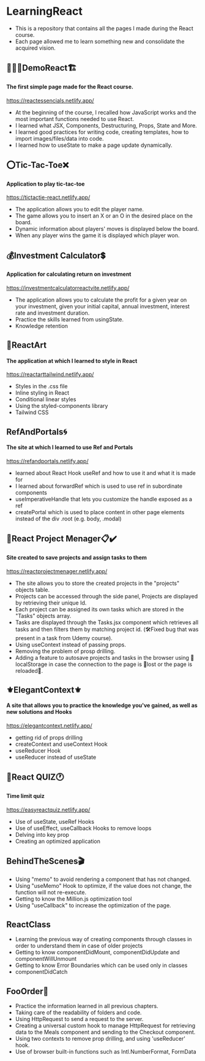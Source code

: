 # LearningReact

- This is a repository that contains all the pages I made during the React course.
- Each page allowed me to learn something new and consolidate the acquired vision.

## 👷🏻‍♂️DemoReact🏗️

#### The first simple page made for the React course.

https://reactessencials.netlify.app/

- At the beginning of the course, I recalled how JavaScript works and the most important functions needed to use React.
- I learned what JSX, Components, Destructuring, Props, State and More.
- I learned good practices for writing code, creating templates, how to import images/files/data into code.
- I learned how to useState to make a page update dynamically.

## ⭕Tic-Tac-Toe❌

#### Application to play tic-tac-toe

https://tictactie-react.netlify.app/

- The application allows you to edit the player name.
- The game allows you to insert an X or an O in the desired place on the board.
- Dynamic information about players' moves is displayed below the board.
- When any player wins the game it is displayed which player won.

## 💰Investment Calculator💲

#### Application for calculating return on investment

https://investmentcalculatorreactvite.netlify.app/

- The application allows you to calculate the profit for a given year on your investment, given your initial capital, annual investment, interest rate and investment duration.
- Practice the skills learned from usingState.
- Knowledge retention

## 🎨ReactArt

#### The application at which I learned to style in React

https://reactarttailwind.netlify.app/

- Styles in the .css file
- Inline styling in React
- Conditional linear styles
- Using the styled-components library
- Tailwind CSS

## RefAndPortals🌀

#### The site at which I learned to use Ref and Portals

https://refandportals.netlify.app/

- learned about React Hook useRef and how to use it and what it is made for
- I learned about forwardRef which is used to use ref in subordinate components
- useImperativeHandle that lets you customize the handle exposed as a ref
- createPortal which is used to place content in other page elements instead of the div .root (e.g. body, .modal)

## 📝React Project Menager📋✔️

#### Site created to save projects and assign tasks to them

https://reactprojectmenager.netlify.app/

- The site allows you to store the created projects in the "projects" objects table.
- Projects can be accessed through the side panel, Projects are displayed by retrieving their unique Id.
- Each project can be assigned its own tasks which are stored in the "Tasks" objects array.
- Tasks are displayed through the Tasks.jsx component which retrieves all tasks and then filters them by matching project id. (🛠️Fixed bug that was present in a task from Udemy course).
- Using useContext instead of passing props.
- Removing the problem of prosp drilling.
- Adding a feature to autosave projects and tasks in the browser using 💾localStorage in case the connection to the page is 🔌lost or the page is reloaded🔄.

## ⚜️ElegantContext⚜️

#### A site that allows you to practice the knowledge you've gained, as well as new solutions and Hooks

https://elegantcontext.netlify.app/

- getting rid of props drilling
- createContext and useContext Hook
- useReducer Hook
- useReducer instead of useState

## 📝React QUIZ🕐

#### Time limit quiz

https://easyreactquiz.netlify.app/

- Use of useState, useRef Hooks
- Use of useEffect, useCallback Hooks to remove loops
- Delving into key prop
- Creating an optimized application

## BehindTheScenes🎬

- Using "memo" to avoid rendering a component that has not changed.
- Using "useMemo" Hook to optimize, if the value does not change, the function will not re-execute.
- Getting to know the Million.js optimization tool
- Using "useCallback" to increase the optimization of the page.

## ReactClass

- Learning the previous way of creating components through classes in order to understand them in case of older projects
- Getting to know componentDidMount, componentDidUpdate and componentWillUnmount
- Getting to know Error Boundaries which can be used only in classes
- componentDidCatch

## FooOrder🍔

- Practice the information learned in all previous chapters.
- Taking care of the readability of folders and code.
- Using HttpRequest to send a request to the server.
- Creating a universal custom hook to manage HttpRequest for retrieving data to the Meals component and sending to the Checkout component. 
- Using two contexts to remove prop drilling, and using 'useReducer' hook.
- Use of browser built-in functions such as Intl.NumberFormat, FormData

